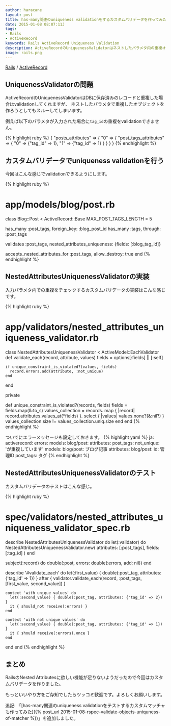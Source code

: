 ```yaml
---
author: haracane
layout: post
title: has-many関連のuniqueness validationをするカスタムバリデータを作ってみた
date: 2015-01-08 08:07:11J
tags:
- Rails
- ActiveRecord
keywords: Rails ActiveRecord Uniqueness Validation
description: ActiveRecordのUniquenessValidatorはネストしたパラメタ内の重複オブジェクトの一意性を検出してくれないので、カスタムバリデータを作って対応しました。
image: rails.png
---
```

<!-- tag_links -->
[Rails](/tags/rails/) / [ActiveRecord](/tags/activerecord/)

<!-- content -->
## UniquenessValidatorの問題

ActiveRecordのUniquenessValidatorはDBに保存済みのレコードと重複した場合はvalidationしてくれますが、
ネストしたパラメタで重複したオブジェクトを作ろうとしてもスルーしてしまいます。

例えば以下のパラメタが入力された場合に`tag_id`の重複をvalidationできません。

{% highlight ruby %}
{
  "posts_attributes" => {
    "0" => {
      "post_tags_attributes" => {
        "0" => {"tag_id" => 1},
        "1" => {"tag_id" => 1}
      }
    }
  }
}
{% endhighlight %}

## カスタムバリデータでuniqueness validationを行う

今回はこんな感じでvalidationできるようにします。

{% highlight ruby %}
# app/models/blog/post.rb
class Blog::Post < ActiveRecord::Base
  MAX_POST_TAGS_LENGTH = 5

  has_many :post_tags, foreign_key: :blog_post_id
  has_many :tags, through: :post_tags

  validates :post_tags, nested_attributes_uniqueness: {fields: [:blog_tag_id]}

  accepts_nested_attributes_for :post_tags, allow_destroy: true
end
{% endhighlight %}

## NestedAttributesUniquenessValidatorの実装

入力パラメタ内での重複をチェックするカスタムバリデータの実装はこんな感じです。

{% highlight ruby %}
# app/validators/nested_attributes_uniqueness_validator.rb
class NestedAttributesUniquenessValidator < ActiveModel::EachValidator
  def validate_each(record, attribute, values)
    fields = options[:fields] || [:self]

    if unique_constraint_is_violated?(values, fields)
      record.errors.add(attribute, :not_unique)
    end
  end

  private

  def unique_constraint_is_violated?(records, fields)
    fields = fields.map(&:to_s)
    values_collection =
      records.
        map { |record| record.attributes.values_at(*fields) }.
        select { |values| values.none?(&:nil?) }
    values_collection.size != values_collection.uniq.size
  end
end
{% endhighlight %}

ついでにエラーメッセージも設定しておきます。
{% highlight yaml %}
ja:
  activerecord:
    errors:
      models:
        blog/post:
          attributes:
            post_tags:
              not_unique: 'が重複しています'
    models:
      blog/post: ブログ記事
    attributes:
      blog/post:
        id: 管理ID
        post_tags: タグ
{% endhighlight %}

## NestedAttributesUniquenessValidatorのテスト

カスタムバリデータのテストはこんな感じ。

{% highlight ruby %}
# spec/validators/nested_attributes_uniqueness_validator_spec.rb
describe NestedAttributesUniquenessValidator do
  let(:validator) do
    NestedAttributesUniquenessValidator.new(
      attributes: [:post_tags],
      fields: [:tag_id]
    )
  end

  subject(:record) do
    double(:post, errors: double(:errors, add: nil))
  end

  describe '#validate_each' do
    let(:first_value) { double(:post_tag, attributes: {'tag_id' => 1}) }
    after { validator.validate_each(record, :post_tags, [first_value, second_value]) }

    context 'with unique values' do
      let(:second_value) { double(:post_tag, attributes: {'tag_id' => 2}) }
      it { should_not receive(:errors) }
    end

    context 'with not unique values' do
      let(:second_value) { double(:post_tag, attributes: {'tag_id' => 1}) }
      it { should receive(:errors).once }
    end
  end
end
{% endhighlight %}

## まとめ

RailsのNested Attributesに欲しい機能が足りないようだったので今回はカスタムバリデータを作りました。

もっといいやり方をご存知でしたらツッコミ歓迎です。よろしくお願いします。

追記: 「[has-many関連のuniqueness validationをテストするカスタムマッチャも作ってみた]({% post_url 2015-01-08-rspec-validate-objects-uniquness-of-matcher %})」を追加しました。
